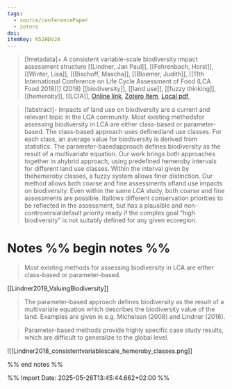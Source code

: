 ```yaml
---
tags:
  - source/conferencePaper
  - zotero
doi: 
itemKey: R52HDVJA
---
```

>[!metadata]+
> A consistent variable-scale biodiversity impact assessment structure
> [[Lindner, Jan Paul]], [[Fehrenbach, Horst]], [[Winter, Lisa]], [[Bischoff, Mascha]], [[Bloemer, Judith]], 
> [[11th International Conference on Life Cycle Assessment of Food (LCA Food 2018)]] (2018)
> [[biodiversity]], [[land use]], [[fuzzy thinking]], [[hemeroby]], [[LCIA]], 
> [Online link](https://publica.fraunhofer.de/entities/publication/7dfb2d44-8206-4a6e-a341-442f0eb1a93e/fullmeta), [Zotero Item](zotero://select/library/items/R52HDVJA), [Local pdf](file://C:/Users/aburg/Documents/references/zotero/storage/3VKSI5G5/BOA_Prgm_Abs_Final_15%20Nov%202018.pdf), 

>[!abstract]-
>Impacts of land use on biodiversity are a current and relevant topic in the LCA community. Most existing methodsfor assessing biodiversity in LCA are either class-based or parameter-based. The class-based approach uses definedland use classes. For each class, an average value for biodiversity is derived from statistics. The parameter-basedapproach defines biodiversity as the result of a multivariate equation. Our work brings both approaches together in ahybrid approach, using predefined hemeroby intervals for different land use classes. Within the interval given by thehemeroby classes, a fuzzy system allows finer distinction. Our method allows both coarse and fine assessments ofland use impacts on biodiversity. Even within the same LCA study, both coarse and fine assessments are possible. Itallows different conservation priorities to be reflected in the assessment, but has a plausible and non-controversialdefault priority ready if the complex goal “high biodiversity” is not suitably defined for any given ecoregion.

# Notes %% begin notes %%
> Most existing methods for assessing biodiversity in LCA are either class-based or parameter-based.

[[Lindner2019_ValuingBiodiversity]]
> The parameter-based approach defines biodiversity as the result of a
multivariate equation which describes the biodiversity value of the land. Examples are given in e.g. Michelsen (2008) and Lindner (2016).

> Parameter-based methods provide highly specific case study results, which are difficult to generalize to the global level.

![[Lindner2018_consistentvariablescale_hemeroby_classes.png]]

%% end notes %%




%% Import Date: 2025-05-26T13:45:44.662+02:00 %%
